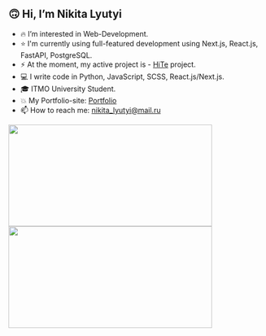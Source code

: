 ## 🙃 Hi, I’m Nikita Lyutyi
  - 🔥 I’m interested in Web-Development.
  - ⭐ I'm currently using full-featured development using Next.js, React.js, FastAPI, PostgreSQL.
  - ⚡ At the moment, my active project is - [HiTe](https://github.com/SmaF1-dev/HiTe) project.
  - 💻 I write code in Python, JavaScript, SCSS, React.js/Next.js.
  - 🎓 ITMO University Student.
  - 💥 My Portfolio-site: [Portfolio](https://smaf1.vercel.app/)
  - 📫 How to reach me: nikita_lyutyi@mail.ru
<a href="https://github.com/smaf1-dev">
  <img height=200 width=400 align="center" src="https://github-readme-stats.vercel.app/api?username=smaf1-dev&show_icons=true&icon_color=600fc8&text_color=3959ad&bg_color=161b22&count_private=true&include_all_commits=true" />
</a>
<a href="https://github.com/smaf1-dev">
  <img height=200 width=400 align="center" src="https://github-readme-stats.vercel.app/api/top-langs?username=smaf1-dev&layout=compact&langs_count=8&hide=php&card_width=320&icon_color=600fc8&text_color=3959ad&bg_color=161b22" />
</a>

